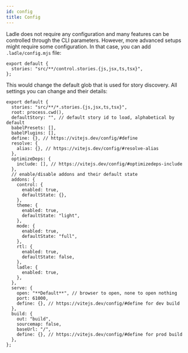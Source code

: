 ```yaml
---
id: config
title: Config
---
```


Ladle does not require any configuration and many features can be controlled through the CLI parameters. However, more advanced setups might require some configuration. In that case, you can add `.ladle/config.mjs` file:

```tsx
export default {
  stories: "src/**/control.stories.{js,jsx,ts,tsx}",
};
```

This would change the default glob that is used for story discovery. All settings you can change and their details:

```tsx
export default {
  stories: "src/**/*.stories.{js,jsx,ts,tsx}",
  root: process.cwd(),
  defaultStory: "", // default story id to load, alphabetical by default
  babelPresets: [],
  babelPlugins: [],
  define: {}, // https://vitejs.dev/config/#define
  resolve: {
    alias: {}, // https://vitejs.dev/config/#resolve-alias
  },
  optimizeDeps: {
    include: [], // https://vitejs.dev/config/#optimizedeps-include
  },
  // enable/disable addons and their default state
  addons: {
    control: {
      enabled: true,
      defaultState: {},
    },
    theme: {
      enabled: true,
      defaultState: "light",
    },
    mode: {
      enabled: true,
      defaultState: "full",
    },
    rtl: {
      enabled: true,
      defaultState: false,
    },
    ladle: {
      enabled: true,
    },
  },
  serve: {
    open: "**Default**", // browser to open, none to open nothing
    port: 61000,
    define: {}, // https://vitejs.dev/config/#define for dev build
  },
  build: {
    out: "build",
    sourcemap: false,
    baseUrl: "/",
    define: {}, // https://vitejs.dev/config/#define for prod build
  },
};
```

